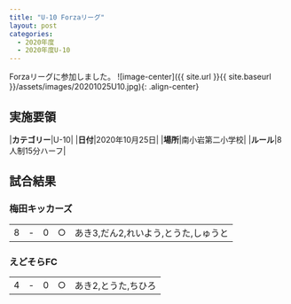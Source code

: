 ```yaml
---
title: "U-10 Forzaリーグ"
layout: post
categories:
  - 2020年度
  - 2020年度U-10
---
```


Forzaリーグに参加しました。
![image-center]({{ site.url }}{{ site.baseurl }}/assets/images/20201025U10.jpg){: .align-center}

## 実施要領

|**カテゴリー**|U-10|
|**日付**|2020年10月25日|
|**場所**|南小岩第二小学校|
|**ルール**|8人制15分ハーフ|

## 試合結果

### 梅田キッカーズ

|    |   |    |         |    |
|:--:|:-:|:--:|:--:|:--------|
|    8| - |   0|○|あき3,だん2,れいよう,とうた,しゅうと|

### えどそらFC

|    |   |    |         |    |
|:--:|:-:|:--:|:--:|:--------|
|    4| - |   0|○|あき2,とうた,ちひろ|
